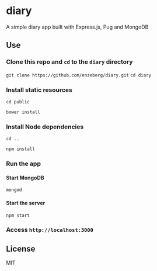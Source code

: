 # diary
A simple diary app built with Express.js, Pug and MongoDB
## Use
### Clone this repo and `cd` to the `diary` directory
`git clone https://github.com/enzeberg/diary.git`
`cd diary`
### Install static resources
`cd public`

`bower install`
### Install Node dependencies
`cd ..`

`npm install`
### Run the app
#### Start MongoDB
`mongod`
#### Start the server
`npm start`
### Access `http://localhost:3000`

## License
MIT
